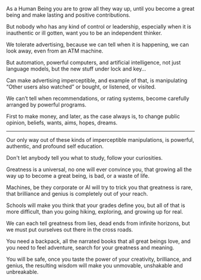 As a Human Being you are to grow all they way up,
until you become a great being and make lasting and positive contributions.

But nobody who has any kind of control or leadership,
especially when it is inauthentic or ill gotten, want you to be an independent thinker.

We tolerate advertising, because we can tell when it is happening,
we can look away, even from an ATM machine.

But automation, powerful computers, and artificial intelligence,
not just language models, but the new stuff under lock and key…

Can make advertising imperceptible, and example of that,
is manipulating “Other users also watched” or bought, or listened, or visited.

We can’t tell when recommendations, or rating systems,
become carefully arranged by powerful programs.

First to make money, and later, as the case always is,
to change public opinion, beliefs, wants, aims, hopes, dreams.

---

Our only way out of these kinds of imperceptible manipulations,
is powerful, authentic, and profound self education.

Don't let anybody tell you what to study,
follow your curiosities.

Greatness is a universal, no one will ever convince you,
that growing all the way up to become a great being, is bad, or a waste of life.

Machines, be they corporate or AI will try to trick you that greatness is rare,
that brilliance and genius is completely out of your reach.

Schools will make you think that your grades define you,
but all of that is more difficult, than you going hiking, exploring, and growing up for real.

We can each tell greatness from lies, dead ends from infinite horizons,
but we must put ourselves out there in the cross roads.

You need a backpack, all the narrated books that all great beings love,
and you need to feel adventure, search for your greatness and meaning.

You will be safe, once you taste the power of your creativity, brilliance, and genius,
the resulting wisdom will make you unmovable, unshakable and unbreakable.
